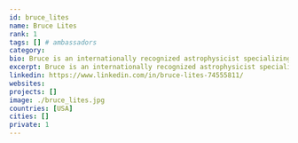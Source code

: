 ```yaml
---
id: bruce_lites
name: Bruce Lites
rank: 1
tags: [] # ambassadors
category:
bio: Bruce is an internationally recognized astrophysicist specializing in studies of the Sun and its magnetic fields. He is best known for leading the development of innovative instrumentation for observing solar magnetic fields, both from the ground and in space. Throughout his career spanning more than 40 years, he has contributed to the advancement of our understanding of the Sun as witnessed by his authorship of over 170 scientific publications in peer-reviewed journals. He received a PhD in Physics and Astrophysics at the University of Colorado, USA, and in retirement he is a Senior Scientist Emeritus and Distinguished Scholar at the National Center for Atmospheric Research, USA. Ambassador fell in love with Threefold I believe that access to a neutral, efficient, and secure internet is essential to the survival of humanity Planet Earth. The ThreeFold foundation is a shining example of facing these challenges with pragmatism and conscience.
excerpt: Bruce is an internationally recognized astrophysicist specializing in studies of the Sun and its magnetic fields.
linkedin: https://www.linkedin.com/in/bruce-lites-74555811/
websites: 
projects: []
image: ./bruce_lites.jpg
countries: [USA]
cities: []
private: 1
---
```

